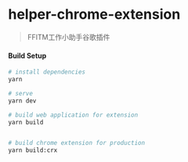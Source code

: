 # helper-chrome-extension

> FFITM工作小助手谷歌插件

#### Build Setup

``` bash
# install dependencies
yarn

# serve 
yarn dev

# build web application for extension
yarn build


# build chrome extension for production
yarn build:crx
